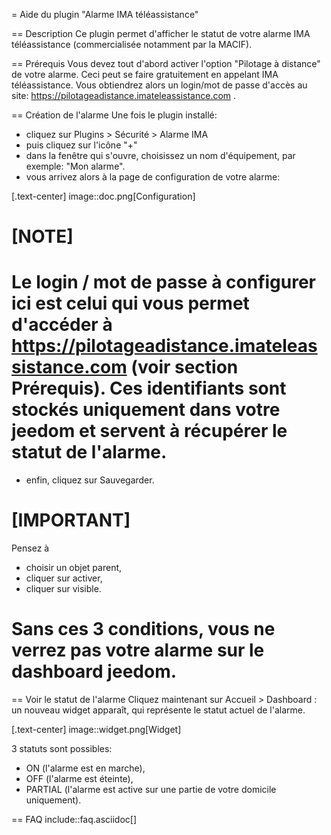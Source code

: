 = Aide du plugin "Alarme IMA téléassistance"

== Description
Ce plugin permet d'afficher le statut de votre alarme IMA téléassistance (commercialisée notamment par la MACIF).


== Prérequis
Vous devez tout d'abord activer l'option "Pilotage à distance" de votre alarme.
Ceci peut se faire gratuitement en appelant IMA téléassistance.
Vous obtiendrez alors un login/mot de passe d'accès au site: https://pilotageadistance.imateleassistance.com .

 
== Création de l'alarme
Une fois le plugin installé:

- cliquez sur Plugins > Sécurité > Alarme IMA
- puis cliquez sur l'icône "+"
- dans la fenêtre qui s'ouvre, choisissez un nom d'équipement, par exemple: "Mon alarme".
- vous arrivez alors à la page de configuration de votre alarme:

[.text-center]
image::doc.png[Configuration]

[NOTE]
===
Le login / mot de passe à configurer ici est celui qui vous permet d'accéder à https://pilotageadistance.imateleassistance.com (voir section Prérequis).
Ces identifiants sont stockés uniquement dans votre jeedom et servent à récupérer le statut de l'alarme. 
===

- enfin, cliquez sur Sauvegarder.

[IMPORTANT]
====
Pensez à

* choisir un objet parent,
* cliquer sur activer,
* cliquer sur visible.

Sans ces 3 conditions, vous ne verrez pas votre alarme sur le dashboard jeedom.
====


== Voir le statut de l'alarme
Cliquez maintenant sur Accueil > Dashboard : un nouveau widget apparaît, qui représente le statut actuel de l'alarme.

[.text-center]
image::widget.png[Widget]

3 statuts sont possibles:

- ON (l'alarme est en marche), 
- OFF (l'alarme est éteinte), 
- PARTIAL (l'alarme est active sur une partie de votre domicile uniquement).


== FAQ
include::faq.asciidoc[]
